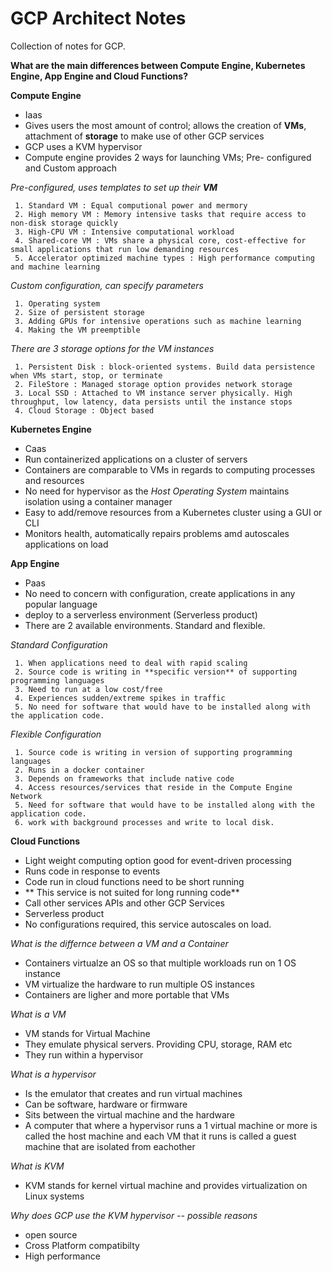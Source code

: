 # GCP Architect Notes
Collection of notes for GCP. 

**What are the main differences between Compute Engine, Kubernetes Engine, App Engine and Cloud Functions?**

**Compute Engine** 
- Iaas
- Gives users the most amount of control; allows the creation of **VMs**, attachment of **storage** to make use of other GCP services
- GCP uses a KVM hypervisor
- Compute engine provides 2 ways for launching VMs; Pre- configured and Custom approach

*Pre-configured, uses templates to set up their **VM***

     1. Standard VM : Equal computional power and mermory
     2. High memory VM : Memory intensive tasks that require access to non-disk storage quickly
     3. High-CPU VM : Intensive computational workload
     4. Shared-core VM : VMs share a physical core, cost-effective for small applications that run low demanding resources
     5. Accelerator optimized machine types : High performance computing and machine learning
     
*Custom configuration, can specify parameters*

     1. Operating system
     2. Size of persistent storage
     3. Adding GPUs for intensive operations such as machine learning
     4. Making the VM preemptible
     
     
*There are 3 storage options for the VM instances*

     1. Persistent Disk : block-oriented systems. Build data persistence when VMs start, stop, or terminate
     2. FileStore : Managed storage option provides network storage
     3. Local SSD : Attached to VM instance server physically. High throughput, low latency, data persists until the instance stops
     4. Cloud Storage : Object based 
 
**Kubernetes Engine**

- Caas
- Run containerized applications on a cluster of servers
- Containers are comparable to VMs in regards to computing processes and resources 
- No need for hypervisor as the *Host Operating System* maintains isolation using a container manager
- Easy to add/remove resources from a Kubernetes cluster using a GUI or CLI
- Monitors health, automatically repairs problems amd autoscales applications on load

**App Engine**

- Paas
- No need to concern with configuration, create applications in any popular language
- deploy to a serverless environment (Serverless product)
- There are 2 available environments. Standard and flexible.

*Standard Configuration*

     1. When applications need to deal with rapid scaling
     2. Source code is writing in **specific version** of supporting programming languages
     3. Need to run at a low cost/free
     4. Experiences sudden/extreme spikes in traffic
     5. No need for software that would have to be installed along with the application code.
     
*Flexible Configuration*

     1. Source code is writing in version of supporting programming languages
     2. Runs in a docker container
     3. Depends on frameworks that include native code
     4. Access resources/services that reside in the Compute Engine Network
     5. Need for software that would have to be installed along with the application code.
     6. work with background processes and write to local disk.
         
         
**Cloud Functions**

- Light weight computing option good for event-driven processing
- Runs code in response to events 
- Code run in cloud functions need to be short running 
- ** This service is not suited for long running code**
- Call other services APIs and other GCP Services
- Serverless product
- No configurations required, this service autoscales on load.



*What is the differnce between a VM and a Container*
- Containers virtualze an OS so that multiple workloads run on 1 OS instance
- VM virtualize the hardware to run multiple OS instances
- Containers are ligher and more portable that VMs 

*What is a VM*
- VM stands for Virtual Machine
- They emulate physical servers. Providing CPU, storage, RAM etc
- They run within a hypervisor

*What is a hypervisor*
- Is the emulator that creates and run virtual machines 
- Can be software, hardware or firmware
- Sits between the virtual machine and the hardware
- A computer that where a hypervisor runs a 1 virtual machine or more is called the host machine and each VM that it runs is called a guest machine that are isolated from eachother

*What is KVM*
- KVM stands for kernel virtual machine and provides virtualization on Linux systems

*Why does GCP use the KVM hypervisor -- possible reasons*
- open source
- Cross Platform compatibilty
- High performance

